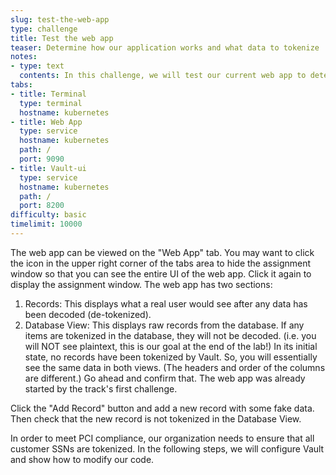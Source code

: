 ```yaml
---
slug: test-the-web-app
type: challenge
title: Test the web app
teaser: Determine how our application works and what data to tokenize
notes:
- type: text
  contents: In this challenge, we will test our current web app to determine what customer PII data needs to be tokenized for compliance.
tabs:
- title: Terminal
  type: terminal
  hostname: kubernetes
- title: Web App
  type: service
  hostname: kubernetes
  path: /
  port: 9090
- title: Vault-ui
  type: service
  hostname: kubernetes
  path: /
  port: 8200
difficulty: basic
timelimit: 10000
---
```

The web app can be viewed on the "Web App" tab. You may want to click the icon in the upper right corner of the tabs area to hide the assignment window so that you can see the entire UI of the web app. Click it again to display the assignment window.
The web app has two sections:
1. Records: This displays what a real user would see after any data has been decoded (de-tokenized).
1. Database View: This displays raw records from the database. If any items are tokenized in the database, they will not be decoded. (i.e. you will NOT see plaintext, this is our goal at the end of the lab!)
In its initial state, no records have been tokenized by Vault. So, you will essentially see the same data in both views. (The headers and order of the columns are different.) Go ahead and confirm that.
The web app was already started by the track's first challenge.

Click the "Add Record" button and add a new record with some fake data. Then check that the new record is not tokenized in the Database View.

In order to meet PCI compliance, our organization needs to ensure that all customer SSNs are tokenized. In the following steps, we will configure Vault and show how to modify our code.
